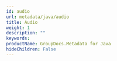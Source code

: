 ```yaml
---
id: audio
url: metadata/java/audio
title: Audio
weight: 1
description: ""
keywords: 
productName: GroupDocs.Metadata for Java
hideChildren: False
---
```

